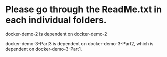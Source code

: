 # Please go through the ReadMe.txt in each individual folders.

docker-demo-2 is dependent on docker-demo-2

docker-demo-3-Part3 is dependent on docker-demo-3-Part2, which is dependent on docker-demo-3-Part1.
